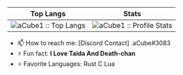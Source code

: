 | Top Langs | Stats |
| --- | --- |
| <img src="https://github-readme-stats.vercel.app/api/top-langs/?username=aCube1&layout=compact&langs_count=3&hide=html&theme=tokyonight" alt="aCube1 :: Top Langs" /> | <img src="https://github-readme-stats.vercel.app/api?username=aCube1&show_icons=true&theme=tokyonight&show_private=true" alt="aCube1 :: Profile Stats" /> |

- 📫 How to reach me: [Discord Contact] .aCube#3083
- ⚡ Fun fact: **I Love Taida And Death-chan**
- ⭐ Favorite Languages: Rust C Lua
